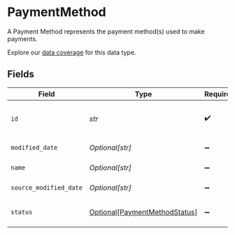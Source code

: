 # PaymentMethod

A Payment Method represents the payment method(s) used to make payments.

Explore our [data coverage](https://knowledge.codat.io/supported-features/commerce?view=tab-by-data-type&dataType=commerce-paymentMethods) for this data type.


## Fields

| Field                                                                       | Type                                                                        | Required                                                                    | Description                                                                 | Example                                                                     |
| --------------------------------------------------------------------------- | --------------------------------------------------------------------------- | --------------------------------------------------------------------------- | --------------------------------------------------------------------------- | --------------------------------------------------------------------------- |
| `id`                                                                        | *str*                                                                       | :heavy_check_mark:                                                          | A unique, persistent identifier for this record                             | 13d946f0-c5d5-42bc-b092-97ece17923ab                                        |
| `modified_date`                                                             | *Optional[str]*                                                             | :heavy_minus_sign:                                                          | N/A                                                                         | 2022-10-23T00:00:00.000Z                                                    |
| `name`                                                                      | *Optional[str]*                                                             | :heavy_minus_sign:                                                          | The name of the PaymentMethod                                               | Alipay                                                                      |
| `source_modified_date`                                                      | *Optional[str]*                                                             | :heavy_minus_sign:                                                          | N/A                                                                         | 2022-10-23T00:00:00.000Z                                                    |
| `status`                                                                    | [Optional[PaymentMethodStatus]](../../models/shared/paymentmethodstatus.md) | :heavy_minus_sign:                                                          | Status of the Payment Method                                                | Active                                                                      |